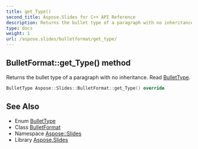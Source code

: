 ```yaml
---
title: get_Type()
second_title: Aspose.Slides for C++ API Reference
description: Returns the bullet type of a paragraph with no inheritance. Read BulletType.
type: docs
weight: 1
url: /aspose.slides/bulletformat/get_type/
---
```

## BulletFormat::get_Type() method


Returns the bullet type of a paragraph with no inheritance. Read [BulletType](../../bullettype/).

```cpp
BulletType Aspose::Slides::BulletFormat::get_Type() override
```

## See Also

* Enum [BulletType](../../bullettype/)
* Class [BulletFormat](../)
* Namespace [Aspose::Slides](../../)
* Library [Aspose.Slides](../../../)